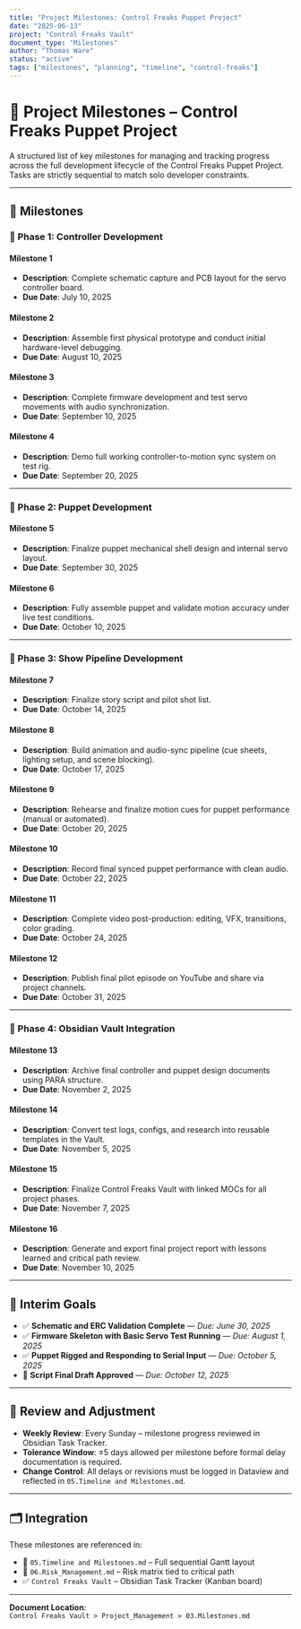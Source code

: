 ```yaml
---
title: "Project Milestones: Control Freaks Puppet Project"
date: "2025-06-13"
project: "Control Freaks Vault"
document_type: "Milestones"
author: "Thomas Ware"
status: "active"
tags: ["milestones", "planning", "timeline", "control-freaks"]
---
```


# 🧭 Project Milestones – Control Freaks Puppet Project

A structured list of key milestones for managing and tracking progress across the full development lifecycle of the Control Freaks Puppet Project. Tasks are strictly sequential to match solo developer constraints.

---

## 🎯 Milestones

### 🧩 Phase 1: Controller Development

#### Milestone 1
- **Description**: Complete schematic capture and PCB layout for the servo controller board.
- **Due Date**: July 10, 2025

#### Milestone 2
- **Description**: Assemble first physical prototype and conduct initial hardware-level debugging.
- **Due Date**: August 10, 2025

#### Milestone 3
- **Description**: Complete firmware development and test servo movements with audio synchronization.
- **Due Date**: September 10, 2025

#### Milestone 4
- **Description**: Demo full working controller-to-motion sync system on test rig.
- **Due Date**: September 20, 2025

---

### 🧩 Phase 2: Puppet Development

#### Milestone 5
- **Description**: Finalize puppet mechanical shell design and internal servo layout.
- **Due Date**: September 30, 2025

#### Milestone 6
- **Description**: Fully assemble puppet and validate motion accuracy under live test conditions.
- **Due Date**: October 10, 2025

---

### 🧩 Phase 3: Show Pipeline Development

#### Milestone 7
- **Description**: Finalize story script and pilot shot list.
- **Due Date**: October 14, 2025

#### Milestone 8
- **Description**: Build animation and audio-sync pipeline (cue sheets, lighting setup, and scene blocking).
- **Due Date**: October 17, 2025

#### Milestone 9
- **Description**: Rehearse and finalize motion cues for puppet performance (manual or automated).
- **Due Date**: October 20, 2025

#### Milestone 10
- **Description**: Record final synced puppet performance with clean audio.
- **Due Date**: October 22, 2025

#### Milestone 11
- **Description**: Complete video post-production: editing, VFX, transitions, color grading.
- **Due Date**: October 24, 2025

#### Milestone 12
- **Description**: Publish final pilot episode on YouTube and share via project channels.
- **Due Date**: October 31, 2025

---

### 🧩 Phase 4: Obsidian Vault Integration

#### Milestone 13
- **Description**: Archive final controller and puppet design documents using PARA structure.
- **Due Date**: November 2, 2025

#### Milestone 14
- **Description**: Convert test logs, configs, and research into reusable templates in the Vault.
- **Due Date**: November 5, 2025

#### Milestone 15
- **Description**: Finalize Control Freaks Vault with linked MOCs for all project phases.
- **Due Date**: November 7, 2025

#### Milestone 16
- **Description**: Generate and export final project report with lessons learned and critical path review.
- **Due Date**: November 10, 2025

---

## 📌 Interim Goals

- ✅ **Schematic and ERC Validation Complete** — *Due: June 30, 2025*  
- ✅ **Firmware Skeleton with Basic Servo Test Running** — *Due: August 1, 2025*  
- ✅ **Puppet Rigged and Responding to Serial Input** — *Due: October 5, 2025*  
- 📝 **Script Final Draft Approved** — *Due: October 12, 2025*

---

## 🔁 Review and Adjustment

- **Weekly Review**: Every Sunday – milestone progress reviewed in Obsidian Task Tracker.
- **Tolerance Window**: ±5 days allowed per milestone before formal delay documentation is required.
- **Change Control**: All delays or revisions must be logged in Dataview and reflected in `05.Timeline and Milestones.md`.

---

## 🗂️ Integration

These milestones are referenced in:

- 📁 `05.Timeline and Milestones.md` – Full sequential Gantt layout  
- 📁 `06.Risk_Management.md` – Risk matrix tied to critical path  
- ✅ `Control Freaks Vault` – Obsidian Task Tracker (Kanban board)

---

**Document Location**:  
`Control Freaks Vault > Project_Management > 03.Milestones.md`
